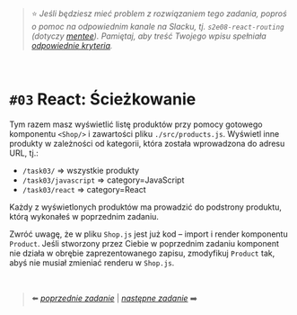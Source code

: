 > :star: *Jeśli będziesz mieć problem z rozwiązaniem tego zadania, poproś o pomoc na odpowiednim kanale na Slacku, tj. `s2e08-react-routing` (dotyczy [mentee](https://devmentor.pl/mentoring-javascript/)). Pamiętaj, aby treść Twojego wpisu spełniała [odpowiednie kryteria](https://devmentor.pl/jak-prosic-o-pomoc/).*

&nbsp;

# `#03` React: Ścieżkowanie

Tym razem masz wyświetlić listę produktów przy pomocy gotowego komponentu `<Shop/>` i zawartości pliku `./src/products.js`. Wyświetl inne produkty w zależności od kategorii, która została wprowadzona do adresu URL, tj.:

- `/task03/` => wszystkie produkty
- `/task03/javascript` => category=JavaScript
- `/task03/react` => category=React

Każdy z wyświetlonych produktów ma prowadzić do podstrony produktu, którą wykonałeś w poprzednim zadaniu.

Zwróć uwagę, że w pliku `Shop.js` jest już kod – import i render komponentu `Product`. Jeśli stworzony przez Ciebie w poprzednim zadaniu komponent nie działa w obrębie zaprezentowanego zapisu, zmodyfikuj `Product` tak, abyś nie musiał zmieniać renderu w `Shop.js`.

&nbsp;


> :arrow_left: [*poprzednie zadanie*](./../02) | [*następne zadanie*](./../04) :arrow_right:
